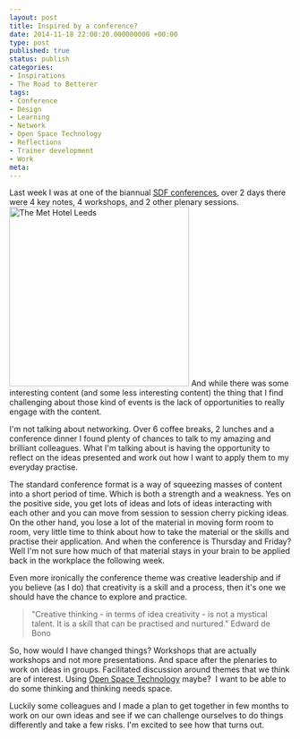 ```yaml
---
layout: post
title: Inspired by a conference?
date: 2014-11-18 22:00:20.000000000 +00:00
type: post
published: true
status: publish
categories:
- Inspirations
- The Road to Betterer
tags:
- Conference
- Design
- Learning
- Network
- Open Space Technology
- Reflections
- Trainer development
- Work
meta:
---
```

<p>Last week I was at one of the biannual <a title="SDF Conference" href="http://sdf.ac.uk/events/857/sdf-november-conference-creative-leadership-how-we-develop-our-leaders-with-originality-and-impact.html" target="_blank">SDF conferences</a>, over 2 days there were 4 key notes, 4 workshops, and 2 other plenary sessions.<a href="http://helenwalker.net/wp-content/uploads/2014/11/0.jpg"><img class="alignright  wp-image-529" src="{{ site.baseurl }}/assets/0.jpg" alt="The Met Hotel Leeds" width="321" height="321" /></a> And while there was some interesting content (and some less interesting content) the thing that I find challenging about those kind of events is the lack of opportunities to really engage with the content.</p>
<p>I'm not talking about networking. Over 6 coffee breaks, 2 lunches and a conference dinner I found plenty of chances to talk to my amazing and brilliant colleagues. What I'm talking about is having the opportunity to reflect on the ideas presented and work out how I want to apply them to my everyday practise.</p>
<p>The standard conference format is a way of squeezing masses of content into a short period of time. Which is both a strength and a weakness. Yes on the positive side, you get lots of ideas and lots of ideas interacting with each other and you can move from session to session cherry picking ideas. On the other hand, you lose a lot of the material in moving form room to room, very little time to think about how to take the material or the skills and practise their application. And when the conference is Thursday and Friday? Well I'm not sure how much of that material stays in your brain to be applied back in the workplace the following week.</p>
<p>Even more ironically the conference theme was creative leadership and if you believe (as I do) that creativity is a skill and a process, then it's one we should have the chance to explore and practice.</p>
<blockquote><p>"Creative thinking - in terms of idea creativity - is not a mystical talent. It is a skill that can be practised and nurtured." Edward de Bono</p></blockquote>
<p>So, how would I have changed things? Workshops that are actually workshops and not more presentations. And space after the plenaries to work on ideas in groups. Facilitated discussion around themes that we think are of interest. Using <a href="http://www.openspaceworld.org/" target="_blank">Open Space Technology</a> maybe?  I want to be able to do some thinking and thinking needs space.</p>
<p>Luckily some colleagues and I made a plan to get together in few months to work on our own ideas and see if we can challenge ourselves to do things differently and take a few risks. I'm excited to see how that turns out.</p>
